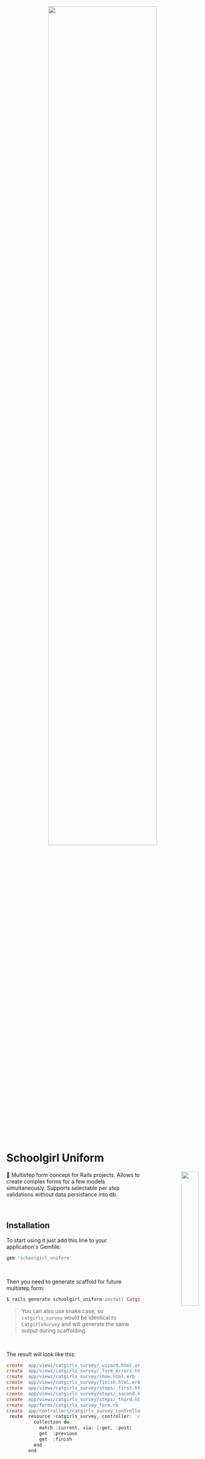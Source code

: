 <br>
<br>
<p align="center">
  <a href="#">
    <img align="center" width="75%" src="https://user-images.githubusercontent.com/2478436/210048098-9d09b442-f057-42e1-b77b-94277928e452.png"/> 
  </a>
</p>
<br>

# Schoolgirl Uniform

<p align="right">
  <a href="#schoolgirl-uniform">
    <img align="right" width="30%" src="https://user-images.githubusercontent.com/2478436/210023063-339c9be3-5ac3-4d9b-87a1-60d1d8462861.png"/> 
  </a>
</p>

:feet: Multistep form concept for Rails projects. Allows to create complex forms for a few models simultaneously. Supports selectable per step validations without data persistance into db.

<br>

## Installation

To start using it just add this line to your application's Gemfile:

```ruby
gem 'schoolgirl_uniform'
```
<br>

Then you need to generate scaffold for future multistep form:

```ruby
$ rails generate schoolgirl_uniform:install CatgirlsSurvey
```

> You can also use snake case, so `catgirls_survey` would be identical to `CatgirlsSurvey` and will generate the same output during scaffolding.

<br>

The result will look like this:

```flex
create  app/views/catgirls_survey/_wizard.html.erb
create  app/views/catgirls_survey/_form_errors.html.erb
create  app/views/catgirls_survey/show.html.erb
create  app/views/catgirls_survey/finish.html.erb
create  app/views/catgirls_survey/steps/_first.html.erb
create  app/views/catgirls_survey/steps/_second.html.erb
create  app/views/catgirls_survey/steps/_third.html.erb
create  app/forms/catgirls_survey_form.rb
create  app/controllers/catgirls_survey_controller.rb
 route  resource :catgirls_survey, controller: 'catgirls_survey', only: :show do
          collection do
            match :current, via: [:get, :post]
            get  :previous
            get  :finish
          end
        end

```

<br clear="right">
    
## Usage

TODO ...


## Contributing

Bug reports and pull requests are welcome on GitHub at https://github.com/vergilet/schoolgirl_uniform
    
Feel free to contribute:
1. Fork it (https://github.com/vergilet/schoolgirl_uniform/fork)
2. Create your feature branch (git checkout -b my-new-feature)
3. Commit your changes (git commit -am 'Add some feature')
4. Push to the branch (git push origin my-new-feature)
5. Create new Pull Request



## License
The gem is available as open source under the terms of the MIT License.

Copyright © 2016 Yaro.

[![GitHub license](https://img.shields.io/badge/license-MIT-brightgreen)](https://raw.githubusercontent.com/vergilet/schoolgirl_uniform/master/LICENSE)

